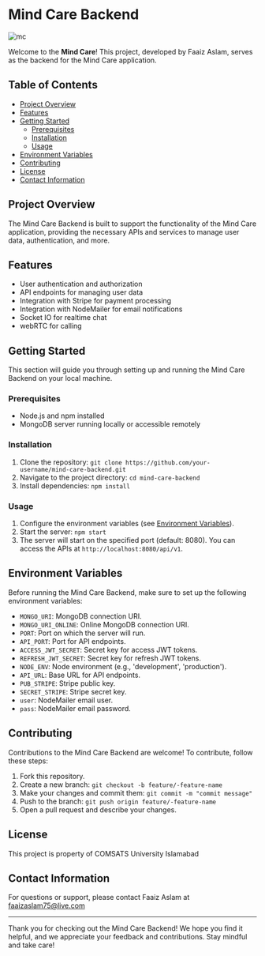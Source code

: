 # Mind Care Backend

![mc](https://github.com/faaiz99/mind-care-backend/assets/44613754/73c34131-d2d8-406f-ad17-2483fccce6b8)

Welcome to the **Mind Care**! This project, developed by Faaiz Aslam, serves as the backend for the Mind Care application.

## Table of Contents

- [Project Overview](#project-overview)
- [Features](#features)
- [Getting Started](#getting-started)
  - [Prerequisites](#prerequisites)
  - [Installation](#installation)
  - [Usage](#usage)
- [Environment Variables](#environment-variables)
- [Contributing](#contributing)
- [License](#license)
- [Contact Information](#contact-information)

## Project Overview

The Mind Care Backend is built to support the functionality of the Mind Care application, providing the necessary APIs and services to manage user data, authentication, and more.

## Features

- User authentication and authorization
- API endpoints for managing user data
- Integration with Stripe for payment processing
- Integration with NodeMailer for email notifications
- Socket IO for realtime chat
- webRTC for calling

## Getting Started

This section will guide you through setting up and running the Mind Care Backend on your local machine.

### Prerequisites

- Node.js and npm installed
- MongoDB server running locally or accessible remotely

### Installation

1. Clone the repository: `git clone https://github.com/your-username/mind-care-backend.git`
2. Navigate to the project directory: `cd mind-care-backend`
3. Install dependencies: `npm install`

### Usage

1. Configure the environment variables (see [Environment Variables](#environment-variables)).
2. Start the server: `npm start`
3. The server will start on the specified port (default: 8080). You can access the APIs at `http://localhost:8080/api/v1`.

## Environment Variables

Before running the Mind Care Backend, make sure to set up the following environment variables:

- `MONGO_URI`: MongoDB connection URI.
- `MONGO_URI_ONLINE`: Online MongoDB connection URI.
- `PORT`: Port on which the server will run.
- `API_PORT`: Port for API endpoints.
- `ACCESS_JWT_SECRET`: Secret key for access JWT tokens.
- `REFRESH_JWT_SECRET`: Secret key for refresh JWT tokens.
- `NODE_ENV`: Node environment (e.g., 'development', 'production').
- `API_URL`: Base URL for API endpoints.
- `PUB_STRIPE`: Stripe public key.
- `SECRET_STRIPE`: Stripe secret key.
- `user`: NodeMailer email user.
- `pass`: NodeMailer email password.

## Contributing

Contributions to the Mind Care Backend are welcome! To contribute, follow these steps:

1. Fork this repository.
2. Create a new branch: `git checkout -b feature/-feature-name`
3. Make your changes and commit them: `git commit -m "commit message"`
4. Push to the branch: `git push origin feature/-feature-name`
5. Open a pull request and describe your changes.

## License

This project is property of COMSATS University Islamabad

## Contact Information

For questions or support, please contact Faaiz Aslam at faaizaslam75@live.com

---

Thank you for checking out the Mind Care Backend! We hope you find it helpful, and we appreciate your feedback and contributions. Stay mindful and take care!
